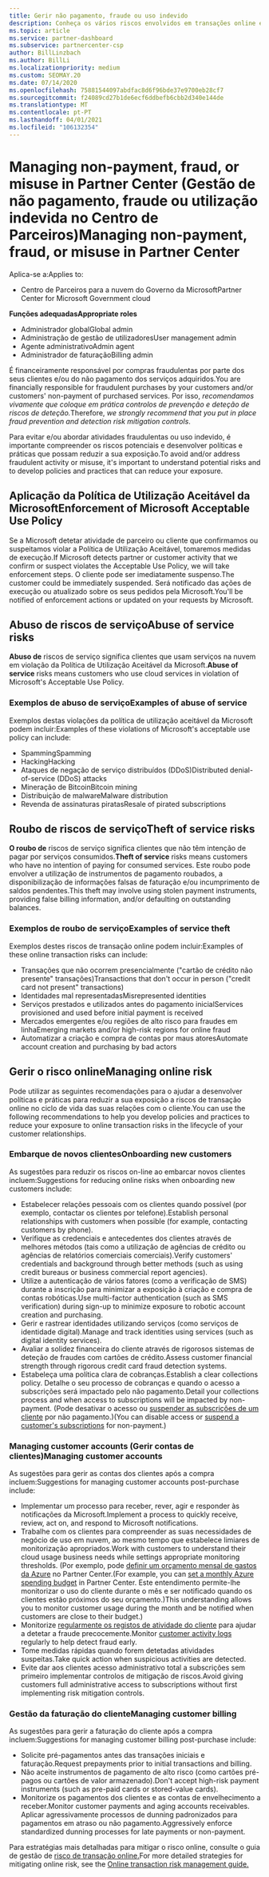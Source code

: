 ```yaml
---
title: Gerir não pagamento, fraude ou uso indevido
description: Conheça os vários riscos envolvidos em transações online e as melhores práticas para gerir e mitigar esses riscos no Partner Center.
ms.topic: article
ms.service: partner-dashboard
ms.subservice: partnercenter-csp
author: BillLinzbach
ms.author: BillLi
ms.localizationpriority: medium
ms.custom: SEOMAY.20
ms.date: 07/14/2020
ms.openlocfilehash: 75881544097abdfac8d6f96bde37e9700eb28cf7
ms.sourcegitcommit: f24089cd27b1de6ecf6ddbefb6cbb2d340e144de
ms.translationtype: MT
ms.contentlocale: pt-PT
ms.lasthandoff: 04/01/2021
ms.locfileid: "106132354"
---
```

# <a name="managing-non-payment-fraud-or-misuse-in-partner-center"></a><span data-ttu-id="25b0b-103">Managing non-payment, fraud, or misuse in Partner Center (Gestão de não pagamento, fraude ou utilização indevida no Centro de Parceiros)</span><span class="sxs-lookup"><span data-stu-id="25b0b-103">Managing non-payment, fraud, or misuse in Partner Center</span></span>

<span data-ttu-id="25b0b-104">Aplica-se a:</span><span class="sxs-lookup"><span data-stu-id="25b0b-104">Applies to:</span></span>

- <span data-ttu-id="25b0b-105">Centro de Parceiros para a nuvem do Governo da Microsoft</span><span class="sxs-lookup"><span data-stu-id="25b0b-105">Partner Center for Microsoft Government cloud</span></span>

<span data-ttu-id="25b0b-106">**Funções adequadas**</span><span class="sxs-lookup"><span data-stu-id="25b0b-106">**Appropriate roles**</span></span>

- <span data-ttu-id="25b0b-107">Administrador global</span><span class="sxs-lookup"><span data-stu-id="25b0b-107">Global admin</span></span>
- <span data-ttu-id="25b0b-108">Administração de gestão de utilizadores</span><span class="sxs-lookup"><span data-stu-id="25b0b-108">User management admin</span></span>
- <span data-ttu-id="25b0b-109">Agente administrativo</span><span class="sxs-lookup"><span data-stu-id="25b0b-109">Admin agent</span></span>
- <span data-ttu-id="25b0b-110">Administrador de faturação</span><span class="sxs-lookup"><span data-stu-id="25b0b-110">Billing admin</span></span>

<span data-ttu-id="25b0b-111">É financeiramente responsável por compras fraudulentas por parte dos seus clientes e/ou do não pagamento dos serviços adquiridos.</span><span class="sxs-lookup"><span data-stu-id="25b0b-111">You are financially responsible for fraudulent purchases by your customers and/or customers' non-payment of purchased services.</span></span> <span data-ttu-id="25b0b-112">Por isso, *recomendamos vivamente que coloque em prática controlos de prevenção e deteção de riscos de deteção.*</span><span class="sxs-lookup"><span data-stu-id="25b0b-112">Therefore, *we strongly recommend that you put in place fraud prevention and detection risk mitigation controls*.</span></span>

<span data-ttu-id="25b0b-113">Para evitar e/ou abordar atividades fraudulentas ou uso indevido, é importante compreender os riscos potenciais e desenvolver políticas e práticas que possam reduzir a sua exposição.</span><span class="sxs-lookup"><span data-stu-id="25b0b-113">To avoid and/or address fraudulent activity or misuse, it's important to understand potential risks and to develop policies and practices that can reduce your exposure.</span></span>

## <a name="enforcement-of-microsoft-acceptable-use-policy"></a><span data-ttu-id="25b0b-114">Aplicação da Política de Utilização Aceitável da Microsoft</span><span class="sxs-lookup"><span data-stu-id="25b0b-114">Enforcement of Microsoft Acceptable Use Policy</span></span>

<span data-ttu-id="25b0b-115">Se a Microsoft detetar atividade de parceiro ou cliente que confirmamos ou suspeitamos violar a Política de Utilização Aceitável, tomaremos medidas de execução.</span><span class="sxs-lookup"><span data-stu-id="25b0b-115">If Microsoft detects partner or customer activity that we confirm or suspect violates the Acceptable Use Policy, we will take enforcement steps.</span></span> <span data-ttu-id="25b0b-116">O cliente pode ser imediatamente suspenso.</span><span class="sxs-lookup"><span data-stu-id="25b0b-116">The customer could be immediately suspended.</span></span> <span data-ttu-id="25b0b-117">Será notificado das ações de execução ou atualizado sobre os seus pedidos pela Microsoft.</span><span class="sxs-lookup"><span data-stu-id="25b0b-117">You'll be notified of enforcement actions or updated on your requests by Microsoft.</span></span>

## <a name="abuse-of-service-risks"></a><span data-ttu-id="25b0b-118">Abuso de riscos de serviço</span><span class="sxs-lookup"><span data-stu-id="25b0b-118">Abuse of service risks</span></span>

<span data-ttu-id="25b0b-119">**Abuso de** riscos de serviço significa clientes que usam serviços na nuvem em violação da Política de Utilização Aceitável da Microsoft.</span><span class="sxs-lookup"><span data-stu-id="25b0b-119">**Abuse of service** risks means customers who use cloud services in violation of Microsoft's Acceptable Use Policy.</span></span>

### <a name="examples-of-abuse-of-service"></a><span data-ttu-id="25b0b-120">Exemplos de abuso de serviço</span><span class="sxs-lookup"><span data-stu-id="25b0b-120">Examples of abuse of service</span></span>

<span data-ttu-id="25b0b-121">Exemplos destas violações da política de utilização aceitável da Microsoft podem incluir:</span><span class="sxs-lookup"><span data-stu-id="25b0b-121">Examples of these violations of Microsoft's acceptable use policy can include:</span></span>

- <span data-ttu-id="25b0b-122">Spamming</span><span class="sxs-lookup"><span data-stu-id="25b0b-122">Spamming</span></span>
- <span data-ttu-id="25b0b-123">Hacking</span><span class="sxs-lookup"><span data-stu-id="25b0b-123">Hacking</span></span>
- <span data-ttu-id="25b0b-124">Ataques de negação de serviço distribuídos (DDoS)</span><span class="sxs-lookup"><span data-stu-id="25b0b-124">Distributed denial-of-service (DDoS) attacks</span></span>
- <span data-ttu-id="25b0b-125">Mineração de Bitcoin</span><span class="sxs-lookup"><span data-stu-id="25b0b-125">Bitcoin mining</span></span>
- <span data-ttu-id="25b0b-126">Distribuição de malware</span><span class="sxs-lookup"><span data-stu-id="25b0b-126">Malware distribution</span></span>
- <span data-ttu-id="25b0b-127">Revenda de assinaturas piratas</span><span class="sxs-lookup"><span data-stu-id="25b0b-127">Resale of pirated subscriptions</span></span>

## <a name="theft-of-service-risks"></a><span data-ttu-id="25b0b-128">Roubo de riscos de serviço</span><span class="sxs-lookup"><span data-stu-id="25b0b-128">Theft of service risks</span></span>

<span data-ttu-id="25b0b-129">**O roubo de** riscos de serviço significa clientes que não têm intenção de pagar por serviços consumidos.</span><span class="sxs-lookup"><span data-stu-id="25b0b-129">**Theft of service** risks means customers who have no intention of paying for consumed services.</span></span> <span data-ttu-id="25b0b-130">Este roubo pode envolver a utilização de instrumentos de pagamento roubados, a disponibilização de informações falsas de faturação e/ou incumprimento de saldos pendentes.</span><span class="sxs-lookup"><span data-stu-id="25b0b-130">This theft may involve using stolen payment instruments, providing false billing information, and/or defaulting on outstanding balances.</span></span>

### <a name="examples-of-service-theft"></a><span data-ttu-id="25b0b-131">Exemplos de roubo de serviço</span><span class="sxs-lookup"><span data-stu-id="25b0b-131">Examples of service theft</span></span>

<span data-ttu-id="25b0b-132">Exemplos destes riscos de transação online podem incluir:</span><span class="sxs-lookup"><span data-stu-id="25b0b-132">Examples of these online transaction risks can include:</span></span>

- <span data-ttu-id="25b0b-133">Transações que não ocorrem presencialmente ("cartão de crédito não presente" transações)</span><span class="sxs-lookup"><span data-stu-id="25b0b-133">Transactions that don't occur in person ("credit card not present" transactions)</span></span>
- <span data-ttu-id="25b0b-134">Identidades mal representadas</span><span class="sxs-lookup"><span data-stu-id="25b0b-134">Misrepresented identities</span></span>
- <span data-ttu-id="25b0b-135">Serviços prestados e utilizados antes do pagamento inicial</span><span class="sxs-lookup"><span data-stu-id="25b0b-135">Services provisioned and used before initial payment is received</span></span>
- <span data-ttu-id="25b0b-136">Mercados emergentes e/ou regiões de alto risco para fraudes em linha</span><span class="sxs-lookup"><span data-stu-id="25b0b-136">Emerging markets and/or high-risk regions for online fraud</span></span>
- <span data-ttu-id="25b0b-137">Automatizar a criação e compra de contas por maus atores</span><span class="sxs-lookup"><span data-stu-id="25b0b-137">Automate account creation and purchasing by bad actors</span></span>

## <a name="managing-online-risk"></a><span data-ttu-id="25b0b-138">Gerir o risco online</span><span class="sxs-lookup"><span data-stu-id="25b0b-138">Managing online risk</span></span>

<span data-ttu-id="25b0b-139">Pode utilizar as seguintes recomendações para o ajudar a desenvolver políticas e práticas para reduzir a sua exposição a riscos de transação online no ciclo de vida das suas relações com o cliente.</span><span class="sxs-lookup"><span data-stu-id="25b0b-139">You can use the following recommendations to help you develop policies and practices to reduce your exposure to online transaction risks in the lifecycle of your customer relationships.</span></span>

### <a name="onboarding-new-customers"></a><span data-ttu-id="25b0b-140">Embarque de novos clientes</span><span class="sxs-lookup"><span data-stu-id="25b0b-140">Onboarding new customers</span></span>

<span data-ttu-id="25b0b-141">As sugestões para reduzir os riscos on-line ao embarcar novos clientes incluem:</span><span class="sxs-lookup"><span data-stu-id="25b0b-141">Suggestions for reducing online risks when onboarding new customers include:</span></span>

- <span data-ttu-id="25b0b-142">Estabelecer relações pessoais com os clientes quando possível (por exemplo, contactar os clientes por telefone).</span><span class="sxs-lookup"><span data-stu-id="25b0b-142">Establish personal relationships with customers when possible (for example, contacting customers by phone).</span></span>
- <span data-ttu-id="25b0b-143">Verifique as credenciais e antecedentes dos clientes através de melhores métodos (tais como a utilização de agências de crédito ou agências de relatórios comerciais comerciais).</span><span class="sxs-lookup"><span data-stu-id="25b0b-143">Verify customers' credentials and background through better methods (such as using credit bureaus or business commercial report agencies).</span></span>
- <span data-ttu-id="25b0b-144">Utilize a autenticação de vários fatores (como a verificação de SMS) durante a inscrição para minimizar a exposição à criação e compra de contas robóticas.</span><span class="sxs-lookup"><span data-stu-id="25b0b-144">Use multi-factor authentication (such as SMS verification) during sign-up to minimize exposure to robotic account creation and purchasing.</span></span>
- <span data-ttu-id="25b0b-145">Gerir e rastrear identidades utilizando serviços (como serviços de identidade digital).</span><span class="sxs-lookup"><span data-stu-id="25b0b-145">Manage and track identities using services (such as digital identity services).</span></span>
- <span data-ttu-id="25b0b-146">Avaliar a solidez financeira do cliente através de rigorosos sistemas de deteção de fraudes com cartões de crédito.</span><span class="sxs-lookup"><span data-stu-id="25b0b-146">Assess customer financial strength through rigorous credit card fraud detection systems.</span></span>
- <span data-ttu-id="25b0b-147">Estabeleça uma política clara de cobranças.</span><span class="sxs-lookup"><span data-stu-id="25b0b-147">Establish a clear collections policy.</span></span> <span data-ttu-id="25b0b-148">Detalhe o seu processo de cobranças e quando o acesso a subscrições será impactado pelo não pagamento.</span><span class="sxs-lookup"><span data-stu-id="25b0b-148">Detail your collections process and when access to subscriptions will be impacted by non-payment.</span></span> <span data-ttu-id="25b0b-149">(Pode desativar o acesso ou [suspender as subscrições de um cliente](create-a-new-subscription.md#suspend-a-subscription) por não pagamento.)</span><span class="sxs-lookup"><span data-stu-id="25b0b-149">(You can disable access or [suspend a customer's subscriptions](create-a-new-subscription.md#suspend-a-subscription) for non-payment.)</span></span>

### <a name="managing-customer-accounts"></a><span data-ttu-id="25b0b-150">Managing customer accounts (Gerir contas de clientes)</span><span class="sxs-lookup"><span data-stu-id="25b0b-150">Managing customer accounts</span></span>

<span data-ttu-id="25b0b-151">As sugestões para gerir as contas dos clientes após a compra incluem:</span><span class="sxs-lookup"><span data-stu-id="25b0b-151">Suggestions for managing customer accounts post-purchase include:</span></span>

- <span data-ttu-id="25b0b-152">Implementar um processo para receber, rever, agir e responder às notificações da Microsoft.</span><span class="sxs-lookup"><span data-stu-id="25b0b-152">Implement a process to quickly receive, review, act on, and respond to Microsoft notifications.</span></span>
- <span data-ttu-id="25b0b-153">Trabalhe com os clientes para compreender as suas necessidades de negócio de uso em nuvem, ao mesmo tempo que estabelece limiares de monitorização apropriados.</span><span class="sxs-lookup"><span data-stu-id="25b0b-153">Work with customers to understand their cloud usage business needs while settings appropriate monitoring thresholds.</span></span> <span data-ttu-id="25b0b-154">(Por exemplo, pode [definir um orçamento mensal de gastos da Azure](set-an-azure-spending-budget-for-your-customers.md) no Partner Center.</span><span class="sxs-lookup"><span data-stu-id="25b0b-154">(For example, you can [set a monthly Azure spending budget](set-an-azure-spending-budget-for-your-customers.md) in Partner Center.</span></span> <span data-ttu-id="25b0b-155">Este entendimento permite-lhe monitorizar o uso do cliente durante o mês e ser notificado quando os clientes estão próximos do seu orçamento.)</span><span class="sxs-lookup"><span data-stu-id="25b0b-155">This understanding allows you to monitor customer usage during the month and be notified when customers are close to their budget.)</span></span>
- <span data-ttu-id="25b0b-156">Monitorize [regularmente os registos de atividade do cliente](activity-logs.md) para ajudar a detetar a fraude precocemente.</span><span class="sxs-lookup"><span data-stu-id="25b0b-156">Monitor [customer activity logs](activity-logs.md) regularly to help detect fraud early.</span></span>
- <span data-ttu-id="25b0b-157">Tome medidas rápidas quando forem detetadas atividades suspeitas.</span><span class="sxs-lookup"><span data-stu-id="25b0b-157">Take quick action when suspicious activities are detected.</span></span>
- <span data-ttu-id="25b0b-158">Evite dar aos clientes acesso administrativo total a subscrições sem primeiro implementar controlos de mitigação de riscos.</span><span class="sxs-lookup"><span data-stu-id="25b0b-158">Avoid giving customers full administrative access to subscriptions without first implementing risk mitigation controls.</span></span>

### <a name="managing-customer-billing"></a><span data-ttu-id="25b0b-159">Gestão da faturação do cliente</span><span class="sxs-lookup"><span data-stu-id="25b0b-159">Managing customer billing</span></span>

<span data-ttu-id="25b0b-160">As sugestões para gerir a faturação do cliente após a compra incluem:</span><span class="sxs-lookup"><span data-stu-id="25b0b-160">Suggestions for managing customer billing post-purchase include:</span></span>

- <span data-ttu-id="25b0b-161">Solicite pré-pagamentos antes das transações iniciais e faturação.</span><span class="sxs-lookup"><span data-stu-id="25b0b-161">Request prepayments prior to initial transactions and billing.</span></span>
- <span data-ttu-id="25b0b-162">Não aceite instrumentos de pagamento de alto risco (como cartões pré-pagos ou cartões de valor armazenado).</span><span class="sxs-lookup"><span data-stu-id="25b0b-162">Don't accept high-risk payment instruments (such as pre-paid cards or stored-value cards).</span></span>
- <span data-ttu-id="25b0b-163">Monitorize os pagamentos dos clientes e as contas de envelhecimento a receber.</span><span class="sxs-lookup"><span data-stu-id="25b0b-163">Monitor customer payments and aging accounts receivables.</span></span> <span data-ttu-id="25b0b-164">Aplicar agressivamente processos de dunning padronizados para pagamentos em atraso ou não pagamento.</span><span class="sxs-lookup"><span data-stu-id="25b0b-164">Aggressively enforce standardized dunning processes for late payments or non-payment.</span></span>

<span data-ttu-id="25b0b-165">Para estratégias mais detalhadas para mitigar o risco online, consulte o guia de gestão de [risco de transação online.](https://query.prod.cms.rt.microsoft.com/cms/api/am/binary/RE4Bhtt)</span><span class="sxs-lookup"><span data-stu-id="25b0b-165">For more detailed strategies for mitigating online risk, see the [Online transaction risk management guide.](https://query.prod.cms.rt.microsoft.com/cms/api/am/binary/RE4Bhtt)</span></span>
